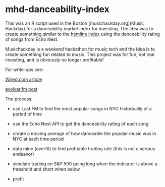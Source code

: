 mhd-danceability-index
======================

This was an R script used in the Boston [musichackday.org](Music Hackday) for a danceability market index for investing.  The idea was to create something similar to the [hemline index](http://en.wikipedia.org/wiki/Hemline_index) using the danceability rating of songs from Echo Nest.  

Musichackday is a weekend hackathon for music tech and the idea is to create something fun related to music.  This project was for fun, not real investing, and is obviously no longer profitable!

For write-ups see:

[Wired.com article]( http://goo.gl/iPvyZO)

[evolver.fm post](http://goo.gl/MmqYEG)

The process:

* use Last FM to find the most popular songs in NYC historically of a period of time

* use the Echo Nest API to get the danceability rating of each song

* create a moving average of how danceable the popular music was in NYC at each time period

* data mine (overfit) to find profitable trading rule (this is not a serious endeavor)

* simulate trading on S&P 500 going long when the indicator is above a threshold and short when below

* profit


